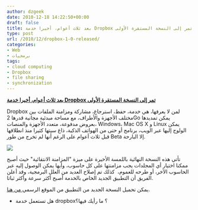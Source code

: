 ```yaml
---
author: dzgeek
date: 2010-12-18 14:22:50+00:00
draft: false
title: بعد ثلاث أعوام، أخيرا خدمة Dropbox تمر إلى النسخة المستقرة الأولى
type: post
url: /2010/12/dropbox-1-0-released/
categories:
- Web
- برمجيات
tags:
- cloud computing
- Dropbox
- file sharing
- synchronization
---
```


**[بعد ثلاث أعوام، أخيرا خدمة Dropbox تمر إلى النسخة المستقرة الأولى](http://www.it-scoop.com/2010/12/dropbox-1-0-released/)**


Dropbox لمن لا يعرفها، هي خدمة، حفظ، استرجاع، مشاركة ومزامنة الملفات بين مختلف الأجهزة والأطراف، مع مساحة مبدئية مجانية قدرها 2Go يمكن تمديدها بعروض مدفوعة، متعدد الأجهزة والمنصات، Windows، Mac OS X و Linux يمكن الولوج إليها عبر الويب، برنامج أو حتى من الهواتف الذكية، ذاع سيتها كثيرا منذ انطلاقها قبل ثلاث أعوام على الرغم أنها لم تخرج من طور Beta إلا البارحة.

[![](http://www.it-scoop.com/wp-content/uploads/2010/12/03166262-300x300.jpg)
](http://www.it-scoop.com/2010/12/dropbox-1-0-released/)

تأتي هذه النسخة النهائية باللمسة الأخيرة على ميزة "المزامنة الانتقائية" حيث أصبح ممكنا اختيار أي المجلدات يجب مزامنتها على كل حاسوب، وأيها يمكن الوصول إليه عبر الحاسوب الآخر، أو طرحه للعموم،  كذلك تم إصلاح العديد من العلل البرمجية، وقد أعلن الفريق أن التطبيق الجديد الخاص بالخدمة أصبح أكثر سرعة وأكثر ثباتا.

يمكن تحميل النسخة الجديد من التطبيق من الموقع الرسمي[ من هنا](http://dropbox.com/).

- هل تستعمل خدمة dropbox؟ ما رأيك فيها؟
